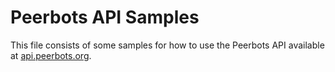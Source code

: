 # Peerbots API Samples

This file consists of some samples for how to use the Peerbots API available at [api.peerbots.org](api.peerbots.org).
